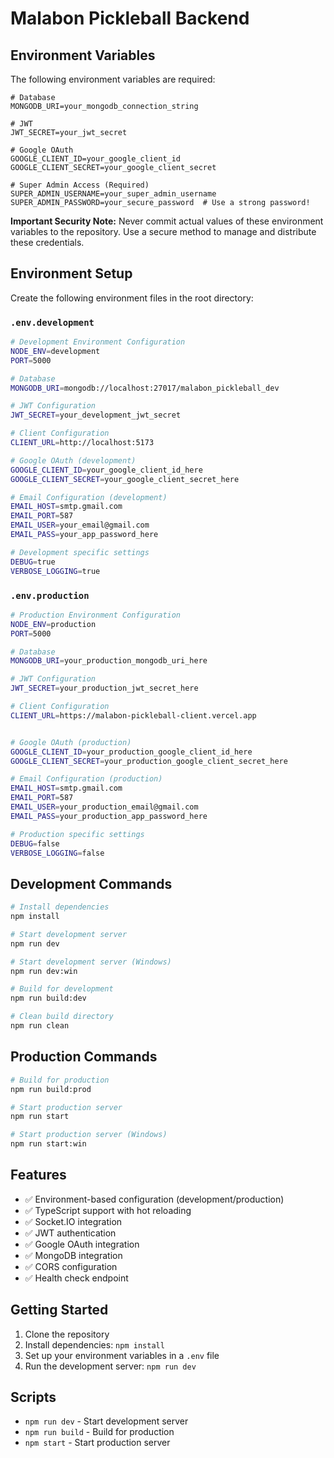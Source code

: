 # Malabon Pickleball Backend

## Environment Variables

The following environment variables are required:

```
# Database
MONGODB_URI=your_mongodb_connection_string

# JWT
JWT_SECRET=your_jwt_secret

# Google OAuth
GOOGLE_CLIENT_ID=your_google_client_id
GOOGLE_CLIENT_SECRET=your_google_client_secret

# Super Admin Access (Required)
SUPER_ADMIN_USERNAME=your_super_admin_username
SUPER_ADMIN_PASSWORD=your_secure_password  # Use a strong password!
```

**Important Security Note:** Never commit actual values of these environment variables to the repository. Use a secure method to manage and distribute these credentials.

## Environment Setup

Create the following environment files in the root directory:

### `.env.development`
```bash
# Development Environment Configuration
NODE_ENV=development
PORT=5000

# Database
MONGODB_URI=mongodb://localhost:27017/malabon_pickleball_dev

# JWT Configuration
JWT_SECRET=your_development_jwt_secret

# Client Configuration
CLIENT_URL=http://localhost:5173

# Google OAuth (development)
GOOGLE_CLIENT_ID=your_google_client_id_here
GOOGLE_CLIENT_SECRET=your_google_client_secret_here

# Email Configuration (development)
EMAIL_HOST=smtp.gmail.com
EMAIL_PORT=587
EMAIL_USER=your_email@gmail.com
EMAIL_PASS=your_app_password_here

# Development specific settings
DEBUG=true
VERBOSE_LOGGING=true
```

### `.env.production`
```bash
# Production Environment Configuration
NODE_ENV=production
PORT=5000

# Database
MONGODB_URI=your_production_mongodb_uri_here

# JWT Configuration
JWT_SECRET=your_production_jwt_secret_here

# Client Configuration
CLIENT_URL=https://malabon-pickleball-client.vercel.app


# Google OAuth (production)
GOOGLE_CLIENT_ID=your_production_google_client_id_here
GOOGLE_CLIENT_SECRET=your_production_google_client_secret_here

# Email Configuration (production)
EMAIL_HOST=smtp.gmail.com
EMAIL_PORT=587
EMAIL_USER=your_production_email@gmail.com
EMAIL_PASS=your_production_app_password_here

# Production specific settings
DEBUG=false
VERBOSE_LOGGING=false
```

## Development Commands

```bash
# Install dependencies
npm install

# Start development server
npm run dev

# Start development server (Windows)
npm run dev:win

# Build for development
npm run build:dev

# Clean build directory
npm run clean
```

## Production Commands

```bash
# Build for production
npm run build:prod

# Start production server
npm run start

# Start production server (Windows)
npm run start:win
```

## Features

- ✅ Environment-based configuration (development/production)
- ✅ TypeScript support with hot reloading
- ✅ Socket.IO integration
- ✅ JWT authentication
- ✅ Google OAuth integration
- ✅ MongoDB integration
- ✅ CORS configuration
- ✅ Health check endpoint 

## Getting Started

1. Clone the repository
2. Install dependencies: `npm install`
3. Set up your environment variables in a `.env` file
4. Run the development server: `npm run dev`

## Scripts

- `npm run dev` - Start development server
- `npm run build` - Build for production
- `npm start` - Start production server 